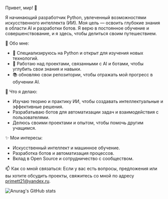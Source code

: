  Привет, мир! 👋 

Я начинающий разработчик Python, увлеченный возможностями искусственного интеллекта (ИИ). Моя цель — освоить глубокие знания в области AI и разработки ботов. Я верю в постоянное обучение и совершенствование, и я здесь, чтобы делиться своим путешествием.

 🚀 Обо мне:
- 🐍 Специализируюсь на Python и открыт для изучения новых технологий.
- 🤖 Работаю над проектами, связанными с AI и ботами, чтобы углубить свои знания и навыки.
- 📚 обновляю свои репозитории, чтобы отражать мой прогресс в обучении AI. 

🌱 Что я делаю:
- Изучаю теорию и практику ИИ, чтобы создавать интеллектуальные и эффективные решения.
- Разрабатываю ботов для автоматизации задач и взаимодействия с пользователями.
- Делюсь своими проектами и опытом, чтобы помочь другим учащимся.

✨ Мои интересы:
- Искусственный интеллект и машинное обучение.
- Разработка ботов и автоматизация процессов.
- Вклад в Open Source и сотрудничество с сообществом.

📫 Как со мной связаться:
Если у вас есть вопросы, предложения или вы хотите обсудить проекты, свяжитесь со мной по адресу primett21@yandex.ru.


![Anurag's GitHub stats](https://github-readme-stats.vercel.app/api?username=4uvash21&theme=tokyonight&show_icons=true)
